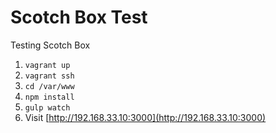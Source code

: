 # Scotch Box Test

Testing Scotch Box

1. `vagrant up`
2. `vagrant ssh`
3. `cd /var/www`
4. `npm install`
5. `gulp watch`
6. Visit [http://192.168.33.10:3000](http://192.168.33.10:3000)
